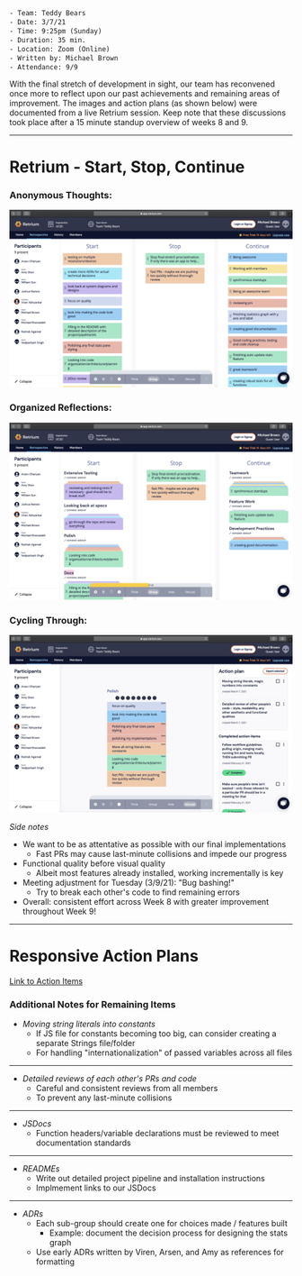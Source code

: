 ```
- Team: Teddy Bears
- Date: 3/7/21
- Time: 9:25pm (Sunday)
- Duration: 35 min.
- Location: Zoom (Online)
- Written by: Michael Brown
- Attendance: 9/9
```

With the final stretch of development in sight, our team has reconvened once more to reflect upon our past achievements and remaining areas of improvement. The images and action plans (as shown below) were documented from a live Retrium session. Keep note that these discussions took place after a 15 minute standup overview of weeks 8 and 9.

-------

# Retrium - Start, Stop, Continue

### Anonymous Thoughts:
![](./RetroNotes-Part2/Retrium-OpenThoughts.png)

### Organized Reflections:
![](./RetroNotes-Part2/Retrium-Organization.png)

### Cycling Through:
![](./RetroNotes-Part2/Retrium-CycleThrough.png)

*Side notes*
- We want to be as attentative as possible with our final implementations 
  - Fast PRs may cause last-minute collisions and impede our progress
- Functional quality before visual quality
  - Albeit most features already installed, working incrementally is key
- Meeting adjustment for Tuesday (3/9/21): "Bug bashing!"
  - Try to break each other's code to find remaining errors
- Overall: consistent effort across Week 8 with greater improvement throughout Week 9!

-------

# Responsive Action Plans

[Link to Action Items](./RetroNotes-Part2/Retrospective2.csv)

### Additional Notes for Remaining Items
- *Moving string literals into constants*
  - If JS file for constants becoming too big, can consider creating a separate Strings file/folder
  - For handling "internationalization" of passed variables across all files
-------
- *Detailed reviews of each other's PRs and code*
  - Careful and consistent reviews from all members
  - To prevent any last-minute collisions
-------
- *JSDocs*
  - Function headers/variable declarations must be reviewed to meet documentation standards
-------
- *READMEs*
  - Write out detailed project pipeline and installation instructions
  - Implmement links to our JSDocs
-------
- *ADRs*
  - Each sub-group should create one for choices made / features built
    - Example: document the decision process for designing the stats graph
  - Use early ADRs written by Viren, Arsen, and Amy as references for formatting
